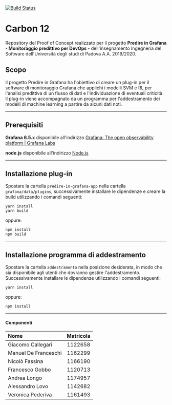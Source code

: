 [![Build Status](https://travis-ci.org/carbondodici/Predire_in_Grafana_Product.svg?branch=master)](https://travis-ci.org/carbondodici/Predire_in_Grafana_Product)

# Carbon 12
Repository del Proof of Concept realizzato per il progetto **Predire in Grafana - Monitoraggio predittivo per DevOps -** dell'insegnamento Ingegneria del Software dell'Università degli studi di Padova A.A. 2019/2020.

## Scopo 
Il progetto Predire in Grafana ha l'obiettivo di creare un plug-in per il software di monitoraggio Grafana che applichi i modelli SVM e RL per l'analisi predittiva di un flusso di dati e l'individuazione di eventuali criticità. Il plug-in viene accompagnato da un programma per l'addestramento dei modelli di machine learning a partire da alcuni dati noti. 

---

## Prerequisiti 
**Grafana 6.5.x**
disponibile all'indirizzo [Grafana: The open observability platform \| Grafana Labs](https://grafana.com)

**node.js**
disponibile all'indirizzo [Node.js](https://nodejs.org/it/)

---

## Installazione plug-in

Spostare la cartella `predire-in-grafana-app` nella cartella `grafana/data/plugins`, successivamente installare le dipendenze e creare la build utilizzando i comandi seguenti:

```
yarn install
yarn build
```
oppure:
```
npm install
npm build
```

--- 

## Installazione programma di addestramento
Spostare la cartella `addestramento` nella posizione desiderata, in modo che sia disponibile agli utenti che dovranno gestire l'addestramento. Successivamente installare le dipendenze utilizzando i comandi seguenti:

```
yarn install
```
oppure:
```
npm install
```

--- 

#### Componenti 
| Nome                 | Matricola |
| :--------------------|:---------:| 
| Giacomo Callegari    | 1122658   | 
| Manuel De Franceschi | 1162299   |
| Nicolò Fassina       | 1166190   |
| Francesco Gobbo      | 1120713   | 
| Andrea Longo         | 1174957   |
| Alessandro Lovo      | 1142682   |
| Veronica Pederiva    | 1161493   |
